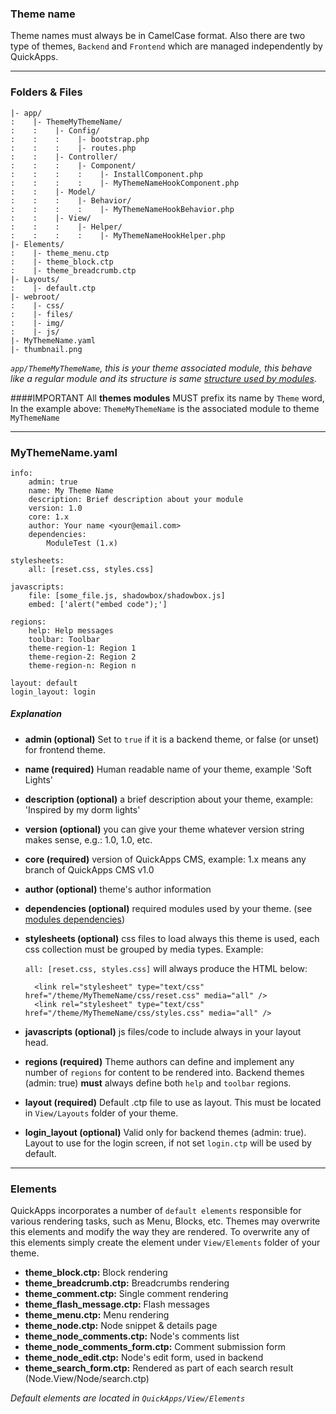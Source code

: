 ### Theme name
Theme names must always be in CamelCase format. Also there are two type of themes, `Backend` and `Frontend` which are managed independently by QuickApps.

***

### Folders & Files
    |- app/
    :    |- ThemeMyThemeName/
    :    :    |- Config/
    :    :    :    |- bootstrap.php
    :    :    :    |- routes.php
    :    :    |- Controller/
    :    :    :    |- Component/
    :    :    :    :    |- InstallComponent.php
    :    :    :    :    |- MyThemeNameHookComponent.php
    :    :    |- Model/
    :    :    :    |- Behavior/
    :    :    :    :    |- MyThemeNameHookBehavior.php
    :    :    |- View/
    :    :    :    |- Helper/
    :    :    :    :    |- MyThemeNameHookHelper.php
    |- Elements/
    :    |- theme_menu.ctp
    :    |- theme_block.ctp
    :    |- theme_breadcrumb.ctp
    |- Layouts/
    :    |- default.ctp
    |- webroot/
    :    |- css/
    :    |- files/
    :    |- img/
    :    |- js/
    |- MyThemeName.yaml
    |- thumbnail.png

_`app/ThemeMyThemeName`, this is your theme associated module, this behave like a regular module and its structure is same [structure used by modules](../developers/modules/structure.md)._

####IMPORTANT
All **themes modules** MUST prefix its name by `Theme` word, In the example above: `ThemeMyThemeName` is the associated module to theme `MyThemeName`

***

### MyThemeName.yaml

    info:
        admin: true
        name: My Theme Name
        description: Brief description about your module
        version: 1.0
        core: 1.x
        author: Your name <your@email.com>
        dependencies:
            ModuleTest (1.x)

    stylesheets:
        all: [reset.css, styles.css]
    
    javascripts:
        file: [some_file.js, shadowbox/shadowbox.js]
        embed: ['alert("embed code");']

    regions:
        help: Help messages
        toolbar: Toolbar
        theme-region-1: Region 1
        theme-region-2: Region 2
        theme-region-n: Region n

    layout: default
    login_layout: login

##### Explanation
* **admin (optional)** Set to `true` if it is a backend theme, or false (or unset) for frontend theme.
* **name (required)** Human readable name of your theme, example 'Soft Lights'
* **description (optional)** a brief description about your theme, example: 'Inspired by my dorm lights'
* **version (optional)** you can give your theme whatever version string makes sense, e.g.: 1.0, 1.0, etc.
* **core (required)** version of QuickApps CMS, example: 1.x means any branch of QuickApps CMS v1.0
* **author (optional)** theme's author information
* **dependencies (optional)** required modules used by your theme. (see [modules dependencies](.))
* **stylesheets (optional)** css files to load always this theme is used, each css collection must be grouped by media types.
    Example:

    `all: [reset.css, styles.css]` will always produce the HTML below:

        <link rel="stylesheet" type="text/css" href="/theme/MyThemeName/css/reset.css" media="all" />
        <link rel="stylesheet" type="text/css" href="/theme/MyThemeName/css/styles.css" media="all" />

* **javascripts (optional)** js files/code to include always in your layout head.
* **regions (required)** Theme authors can define and implement any number of `regions` for content to be rendered into. Backend themes (admin: true) **must** always define both `help` and `toolbar` regions.
* **layout (required)** Default .ctp file to use as layout. This must be located in `View/Layouts` folder of your theme.
* **login_layout (optional)** Valid only for backend themes (admin: true). Layout to use for the login screen, if not set `login.ctp` will be used by default.

***

### Elements
QuickApps incorporates a number of `default elements` responsible for various rendering tasks, such as Menu, Blocks, etc.
Themes may overwrite this elements and modify the way they are rendered. To overwrite any of this elements simply create the element under `View/Elements` folder of your theme.

* **theme_block.ctp:** Block rendering
* **theme_breadcrumb.ctp:** Breadcrumbs rendering
* **theme_comment.ctp:** Single comment rendering
* **theme_flash_message.ctp:** Flash messages
* **theme_menu.ctp:** Menu rendering
* **theme_node.ctp:** Node snippet & details page
* **theme_node_comments.ctp:** Node's comments list
* **theme_node_comments_form.ctp:** Comment submission form
* **theme_node_edit.ctp:** Node's edit form, used in backend
* **theme_search_form.ctp:** Rendered as part of each search result (Node.View/Node/search.ctp)

_Default elements are located in `QuickApps/View/Elements`_